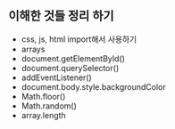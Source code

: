 ## 이해한 것들 정리 하기

- css, js, html import해서 사용하기
- arrays
- document.getElementById()
- document.querySelector()
- addEventListener()
- document.body.style.backgroundColor
- Math.floor()
- Math.random()
- array.length
